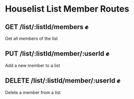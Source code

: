 # Houselist List Member Routes

## GET /list/:listId/members :fist:

Get all members of the list

## PUT /list/:listId/member/:userId :fist:

Add a new member to a list

## DELETE /list/:listId/member/:userId :fist:

Delete a member from a list

